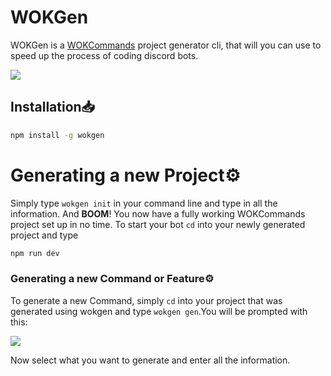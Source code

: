 # WOKGen

WOKGen is a [WOKCommands](https://docs.wornoffkeys.com/) project generator cli, that will you can use to speed up the process of coding discord bots.

![](https://dxkyy.kill-all.men/5hN7hx3ra.png)

## Installation📥

```bash
npm install -g wokgen
```

# Generating a new Project⚙️

Simply type `wokgen init` in your command line and type in all the information.
And **BOOM**! You now have a fully working WOKCommands project set up in no time.
To start your bot `cd` into your newly generated project and type

```bash
npm run dev
```

### Generating a new Command or Feature⚙️

To generate a new Command, simply `cd` into your project that was generated using wokgen and type `wokgen gen`.You will be prompted with this:

![](https://dxkyy.kill-all.men/5MUAlH8nY.png)

Now select what you want to generate and enter all the information.
